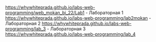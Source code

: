 https://whywhiteprada.github.io/labs-web-programming/web_mokan_bi_22/Lab1 - Лабораторная 1
https://whywhiteprada.github.io/labs-web-programming/lab2mokan - Лабораторная 2
https://whywhiteprada.github.io/labs-web-programming/lab_3 - Лабораторная 3
https://whywhiteprada.github.io/labs-web-programming/lab_4 
